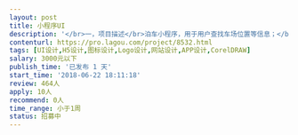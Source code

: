 ```yaml
---                
layout: post       
title: 小程序UI           
description: '</br>一，项目描述</br>泊车小程序，用于用户查找车场位置等信息；</br></br>二，主要功能点</br>已开发完成，共4到6个页面和图标美化，H5页面美化</br></br>三，可参考产品</br>“街电”小程序；</br></br>四，人员要求</br>1，有小程序UI经验；</br>2，杭州地区优先，可见面沟通，交通费可报；</br></br>五，预算范围</br>因为功能页面简易，所以在500-1000元左右；</br>'     
contenturl: https://pro.lagou.com/project/8532.html      
tags: [UI设计,H5设计,图标设计,Logo设计,网站设计,APP设计,CorelDRAW]            
salary: 3000元以下          
publish_time: '已发布 1 天'         
start_time: '2018-06-22 18:11:18'           
review: 464人                   
apply: 10人                   
recommend: 0人                   
time_range: 小于1周              
status: 招募中                  
---                 
```

